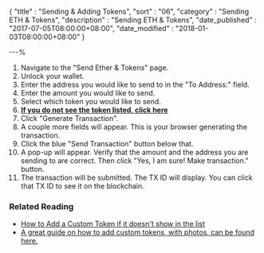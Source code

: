 {
"title"       : "Sending & Adding Tokens",
"sort"        : "06",
"category"    : "Sending ETH & Tokens",
"description" : "Sending ETH & Tokens",
"date_published" : "2017-07-05T08:00:00+08:00",
"date_modified"  : "2018-01-03T08:00:00+08:00"
}

---%

<ol>
  <li id="saat_l1">
    Navigate to the "Send Ether & Tokens" page.
  </li>
  <li id="saat_l2">
    Unlock your wallet.
  </li>
  <li id="saat_l3">
    Enter the address you would like to send to in the "To Address:" field.
  </li>
  <li id="saat_l4">
    Enter the amount you would like to send.
  </li>
  <li id="saat_l5">
    Select which token you would like to send.
  </li>
  <li id="saat_l6">
    <b> <a href="https://kb.myetherwallet.com/send/adding-new-token-and-sending-custom-tokens.html" target="_blank">If you do not see the token listed, click here </a> </b>
  </li>
  <li id="saat_l7">
    Click "Generate Transaction".
  </li>
  <li id="saat_l8">
    A couple more fields will appear. This is your browser generating the transaction.
  </li>
  <li id="saat_l9">
    Click the blue "Send Transaction" button below that.
  </li>
  <li id="saat_l10">
    A pop-up will appear. Verify that the amount and the address you are sending to are correct. Then click "Yes, I am sure! Make transaction." button.
  </li>
  <li id="saat_l11">
    The transaction will be submitted. The TX ID will display. You can click that TX ID to see it on the blockchain.
  </li>
</ol>

### Related Reading
<ul>
  <li id="saat_footer_l1">
    <a href="https://kb.myetherwallet.com/send/adding-new-token-and-sending-custom-tokens.html" target="_blank">
      How to Add a Custom Token if it doesn't show in the list
    </a>
  </li>
  <li id="saat_footer_l2">
    <a href="https://blockchaindk.com/2017/02/12/add-custom-token-myetherwallet/" target="_blank">
      A great guide on how to add custom tokens, with photos, can be found here.
    </a>
  </li>
</ul>
